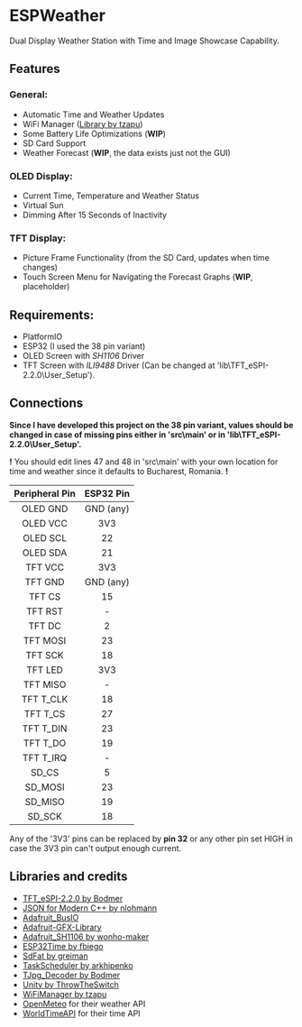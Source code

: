 # ESPWeather
Dual Display Weather Station with Time and Image Showcase Capability.

## Features
### General:
- Automatic Time and Weather Updates
- WiFi Manager ([Library by tzapu](https://github.com/tzapu/WiFiManager))
- Some Battery Life Optimizations (**WIP**)
- SD Card Support
- Weather Forecast (**WIP**, the data exists just not the GUI)
  
### OLED Display:
- Current Time, Temperature and Weather Status
- Virtual Sun
- Dimming After 15 Seconds of Inactivity

### TFT Display:
- Picture Frame Functionality (from the SD Card, updates when time changes)
- Touch Screen Menu for Navigating the Forecast Graphs (**WIP**, placeholder)

## Requirements:
- PlatformIO
- ESP32 (I used the 38 pin variant)
- OLED Screen with *SH1106* Driver
- TFT Screen with *ILI9488* Driver (Can be changed at 'lib\TFT_eSPI-2.2.0\User_Setup').

## Connections
**Since I have developed this project on the 38 pin variant, values should be changed in case of missing pins either in 'src\main' or in 'lib\TFT_eSPI-2.2.0\User_Setup'.**

**!** You should edit lines 47 and 48 in 'src\main' with your own location for time and weather since it defaults to Bucharest, Romania. **!**

| Peripheral Pin | ESP32 Pin |
| :---: | :---: |
|OLED GND|GND (any)|
|OLED VCC|3V3|
|OLED SCL|22|
|OLED SDA|21|
|TFT VCC|3V3|
|TFT GND|GND (any)|
|TFT CS|15|
|TFT RST|-|
|TFT DC|2|
|TFT MOSI|23|
|TFT SCK|18|
|TFT LED|3V3|
|TFT MISO|-|
|TFT T_CLK|18|
|TFT T_CS|27|
|TFT T_DIN|23|
|TFT T_DO|19|
|TFT T_IRQ|-|
|SD_CS|5|
|SD_MOSI|23|
|SD_MISO|19|
|SD_SCK|18|

Any of the '3V3' pins can be replaced by **pin 32** or any other pin set HIGH in case the 3V3 pin can't output enough current.

## Libraries and credits
- [TFT_eSPI-2.2.0 by Bodmer](https://github.com/Bodmer/TFT_eSPI)
- [JSON for Modern C++ by nlohmann](https://github.com/nlohmann/json)
- [Adafruit_BusIO](https://github.com/adafruit/Adafruit_BusIO)
- [Adafruit-GFX-Library](https://github.com/adafruit/Adafruit-GFX-Library)
- [Adafruit_SH1106 by wonho-maker](https://github.com/wonho-maker/Adafruit_SH1106)
- [ESP32Time by fbiego](https://github.com/fbiego/ESP32Time)
- [SdFat by greiman](https://github.com/greiman/SdFat)
- [TaskScheduler by arkhipenko](https://github.com/arkhipenko/TaskScheduler)
- [TJpg_Decoder by Bodmer](https://github.com/Bodmer/TJpg_Decoder)
- [Unity by ThrowTheSwitch](https://github.com/ThrowTheSwitch/Unity)
- [WiFiManager by tzapu](https://github.com/tzapu/WiFiManager)
- [OpenMeteo](https://open-meteo.com) for their weather API
- [WorldTimeAPI](http://worldtimeapi.org/) for their time API
  
